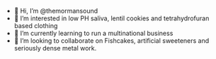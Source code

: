 - 👋 Hi, I’m @themormansound
- 👀 I’m interested in low PH saliva, lentil cookies and tetrahydrofuran based clothing
- 🌱 I’m currently learning to run a multinational business
- 💞️ I’m looking to collaborate on Fishcakes, artificial sweeteners and seriously dense metal work.

<!---
themormansound/themormansound is a ✨ special ✨ repository because its `README.md` (this file) appears on your GitHub profile.
You can click the Preview link to take a look at your changes.
--->
